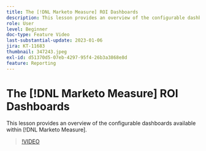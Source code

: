 ```yaml
---
title: The [!DNL Marketo Measure] ROI Dashboards
description: This lesson provides an overview of the configurable dashboards available within [!DNL Marketo Measure].
role: User
level: Beginner
doc-type: Feature Video
last-substantial-update: 2023-01-06
jira: KT-11683
thumbnail: 347243.jpeg
exl-id: d51370d5-07eb-4297-95f4-26b3a3868e8d
feature: Reporting
---
```

# The [!DNL Marketo Measure] ROI Dashboards

This lesson provides an overview of the configurable dashboards available within [!DNL Marketo Measure].

>[!VIDEO](https://video.tv.adobe.com/v/347243/?quality=12&learn=on)
